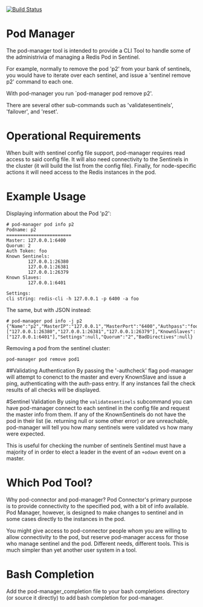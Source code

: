 [![Build Status](https://travis-ci.org/sentinel-tools/pod-manager.svg?branch=master)](https://travis-ci.org/sentinel-tools/pod-manager)
# Pod Manager

The pod-manager tool is intended to provide a CLI Tool to handle some of the
administrivia of managing a Redis Pod in Sentinel.

For example, normally to remove the pod 'p2' from your bank of sentinels, you
would have to iterate over each sentinel, and issue a 'sentinel remove p2'
command to each one.

With pod-manager you run `pod-manager pod remove p2'.

There are several other sub-commands such as 'validatesentinels', 'failover',
and 'reset'.

# Operational Requirements
When built with sentinel config file support, pod-manager requires read access
to said config file. It will also need connectivity to the Sentinels in the
cluster (it will build the list from the config file). Finally, for
node-specific actions it will need access to the Redis instances in the pod.


# Example Usage

Displaying information about the Pod 'p2':
```shell
# pod-manager pod info p2
Podname: p2
========================
Master: 127.0.0.1:6400
Quorum: 2
Auth Token: foo
Known Sentinels: 
        127.0.0.1:26380 
        127.0.0.1:26381 
        127.0.0.1:26379 
Known Slaves: 
        127.0.0.1:6401

Settings: 
cli string: redis-cli -h 127.0.0.1 -p 6400 -a foo

```

The same, but with JSON instead:
```shell
# pod-manager pod info -j p2
{"Name":"p2","MasterIP":"127.0.0.1","MasterPort":"6400","Authpass":"foo","KnownSentinels":["127.0.0.1:26380","127.0.0.1:26381","127.0.0.1:26379"],"KnownSlaves":["127.0.0.1:6401"],"Settings":null,"Quorum":"2","BadDirectives":null}
```


Removing a pod from the sentinel cluster:
```shell
pod-manager pod remove pod1
```


##Validating Authentication
By passing the '-authcheck' flag pod-manager will attempt to conenct to
the master and every KnownSlave and issue a ping, authenticating with
the auth-pass entry. If any instances fail the check results of all
checks will be displayed.

#Sentinel Validation 
By using the `validatesentinels` subcommand you can have pod-manager connect to
each sentinel in the config file and request the master info from them. If any
of the KnownSentinels do not have the pod in their list (ie. returning null or
some other error) or are unreachable, pod-manager will tell you how many
sentinels were validated vs how many were expected.

This is useful for checking the number of sentinels Sentinel must have a
majority of in order to elect a leader in the event of an `+odown` event on a
master.


# Which Pod Tool?
Why pod-connector and pod-manager? Pod Connector's primary purpose is to
provide connectivity to the specified pod, with a bit of info available. Pod
Manager, however, is designed to make changes to sentinel and in some cases
directly to the instances in the pod.

You might give access to pod-connector people whom you are willing to allow
connectivity to the pod, but reserve pod-manager access for those who manage
sentinel and the pod. Different needs, different tools. This is much simpler
than yet another user system in a tool.


# Bash Completion
Add the pod-manager_completion file to your bash completions directory (or
source it directly) to add bash completion for pod-manager.
